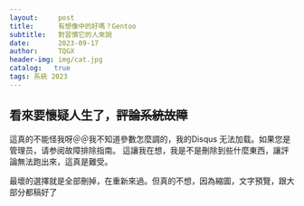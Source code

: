 ```yaml
---
layout:     post
title:      有想像中的好嗎？Gentoo 
subtitle:   對習慣它的人來說 
date:       2023-09-17
author:     TQGX
header-img: img/cat.jpg
catalog:   true
tags: 系統 2023
---
```


## 看來要懷疑人生了，~~評論系統故障~~

這真的不能怪我呀＠＠我不知道參數怎麼調的，我的Disqus 无法加载。如果您是管理员，请参阅故障排除指南。
這讓我在想，我是不是刪除到些什麼東西，讓評論無法跑出來，這真是難受。

最壞的選擇就是全部刪掉，在重新來過。但真的不想，因為縮圖，文字預覽，跟大部分都稿好了

